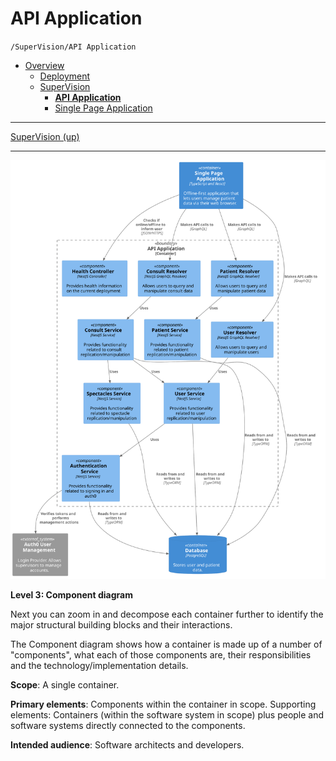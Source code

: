 # API Application

`/SuperVision/API Application`

* [Overview](../../README.md)
  * [Deployment](../../Deployment/README.md)
  * [SuperVision](../../SuperVision/README.md)
    * [**API Application**](../../SuperVision/API%20Application/README.md)
    * [Single Page Application](../../SuperVision/Single%20Page%20Application/README.md)

---

[SuperVision (up)](../../SuperVision/README.md)

---

![diagram](component.svg)

**Level 3: Component diagram**

Next you can zoom in and decompose each container further to identify the major structural building blocks and their interactions.

The Component diagram shows how a container is made up of a number of "components", what each of those components are, their responsibilities and the technology/implementation details.

**Scope**: A single container.

**Primary elements**: Components within the container in scope.
Supporting elements: Containers (within the software system in scope) plus people and software systems directly connected to the components.

**Intended audience**: Software architects and developers.

